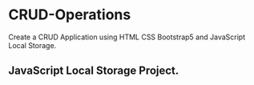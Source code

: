 # CRUD-Operations
Create a CRUD Application using HTML CSS Bootstrap5 and JavaScript Local Storage.  

## JavaScript Local Storage Project.

<br>

